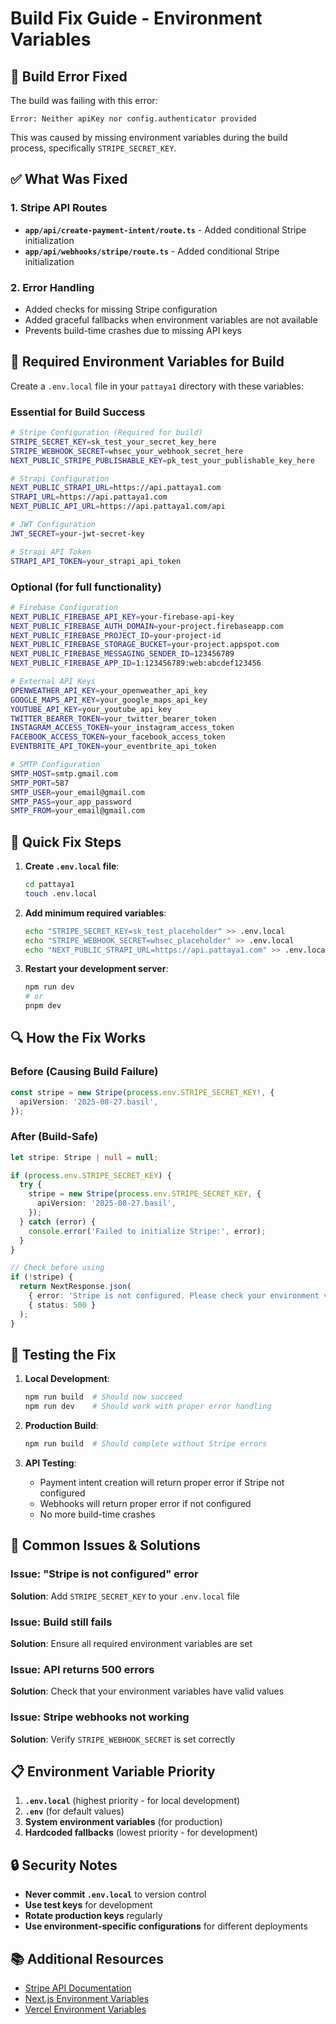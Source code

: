 # Build Fix Guide - Environment Variables

## 🚨 Build Error Fixed

The build was failing with this error:
```
Error: Neither apiKey nor config.authenticator provided
```

This was caused by missing environment variables during the build process, specifically `STRIPE_SECRET_KEY`.

## ✅ What Was Fixed

### 1. Stripe API Routes
- **`app/api/create-payment-intent/route.ts`** - Added conditional Stripe initialization
- **`app/api/webhooks/stripe/route.ts`** - Added conditional Stripe initialization

### 2. Error Handling
- Added checks for missing Stripe configuration
- Added graceful fallbacks when environment variables are not available
- Prevents build-time crashes due to missing API keys

## 🔧 Required Environment Variables for Build

Create a `.env.local` file in your `pattaya1` directory with these variables:

### Essential for Build Success
```bash
# Stripe Configuration (Required for build)
STRIPE_SECRET_KEY=sk_test_your_secret_key_here
STRIPE_WEBHOOK_SECRET=whsec_your_webhook_secret_here
NEXT_PUBLIC_STRIPE_PUBLISHABLE_KEY=pk_test_your_publishable_key_here

# Strapi Configuration
NEXT_PUBLIC_STRAPI_URL=https://api.pattaya1.com
STRAPI_URL=https://api.pattaya1.com
NEXT_PUBLIC_API_URL=https://api.pattaya1.com/api

# JWT Configuration
JWT_SECRET=your-jwt-secret-key

# Strapi API Token
STRAPI_API_TOKEN=your_strapi_api_token
```

### Optional (for full functionality)
```bash
# Firebase Configuration
NEXT_PUBLIC_FIREBASE_API_KEY=your-firebase-api-key
NEXT_PUBLIC_FIREBASE_AUTH_DOMAIN=your-project.firebaseapp.com
NEXT_PUBLIC_FIREBASE_PROJECT_ID=your-project-id
NEXT_PUBLIC_FIREBASE_STORAGE_BUCKET=your-project.appspot.com
NEXT_PUBLIC_FIREBASE_MESSAGING_SENDER_ID=123456789
NEXT_PUBLIC_FIREBASE_APP_ID=1:123456789:web:abcdef123456

# External API Keys
OPENWEATHER_API_KEY=your_openweather_api_key
GOOGLE_MAPS_API_KEY=your_google_maps_api_key
YOUTUBE_API_KEY=your_youtube_api_key
TWITTER_BEARER_TOKEN=your_twitter_bearer_token
INSTAGRAM_ACCESS_TOKEN=your_instagram_access_token
FACEBOOK_ACCESS_TOKEN=your_facebook_access_token
EVENTBRITE_API_TOKEN=your_eventbrite_api_token

# SMTP Configuration
SMTP_HOST=smtp.gmail.com
SMTP_PORT=587
SMTP_USER=your_email@gmail.com
SMTP_PASS=your_app_password
SMTP_FROM=your_email@gmail.com
```

## 🚀 Quick Fix Steps

1. **Create `.env.local` file**:
   ```bash
   cd pattaya1
   touch .env.local
   ```

2. **Add minimum required variables**:
   ```bash
   echo "STRIPE_SECRET_KEY=sk_test_placeholder" >> .env.local
   echo "STRIPE_WEBHOOK_SECRET=whsec_placeholder" >> .env.local
   echo "NEXT_PUBLIC_STRAPI_URL=https://api.pattaya1.com" >> .env.local
   ```

3. **Restart your development server**:
   ```bash
   npm run dev
   # or
   pnpm dev
   ```

## 🔍 How the Fix Works

### Before (Causing Build Failure)
```typescript
const stripe = new Stripe(process.env.STRIPE_SECRET_KEY!, {
  apiVersion: '2025-08-27.basil',
});
```

### After (Build-Safe)
```typescript
let stripe: Stripe | null = null;

if (process.env.STRIPE_SECRET_KEY) {
  try {
    stripe = new Stripe(process.env.STRIPE_SECRET_KEY, {
      apiVersion: '2025-08-27.basil',
    });
  } catch (error) {
    console.error('Failed to initialize Stripe:', error);
  }
}

// Check before using
if (!stripe) {
  return NextResponse.json(
    { error: 'Stripe is not configured. Please check your environment variables.' },
    { status: 500 }
  );
}
```

## 🧪 Testing the Fix

1. **Local Development**:
   ```bash
   npm run build  # Should now succeed
   npm run dev    # Should work with proper error handling
   ```

2. **Production Build**:
   ```bash
   npm run build  # Should complete without Stripe errors
   ```

3. **API Testing**:
   - Payment intent creation will return proper error if Stripe not configured
   - Webhooks will return proper error if not configured
   - No more build-time crashes

## 🚨 Common Issues & Solutions

### Issue: "Stripe is not configured" error
**Solution**: Add `STRIPE_SECRET_KEY` to your `.env.local` file

### Issue: Build still fails
**Solution**: Ensure all required environment variables are set

### Issue: API returns 500 errors
**Solution**: Check that your environment variables have valid values

### Issue: Stripe webhooks not working
**Solution**: Verify `STRIPE_WEBHOOK_SECRET` is set correctly

## 📋 Environment Variable Priority

1. **`.env.local`** (highest priority - for local development)
2. **`.env`** (for default values)
3. **System environment variables** (for production)
4. **Hardcoded fallbacks** (lowest priority - for development)

## 🔒 Security Notes

- **Never commit `.env.local`** to version control
- **Use test keys** for development
- **Rotate production keys** regularly
- **Use environment-specific configurations** for different deployments

## 📚 Additional Resources

- [Stripe API Documentation](https://stripe.com/docs/api)
- [Next.js Environment Variables](https://nextjs.org/docs/basic-features/environment-variables)
- [Vercel Environment Variables](https://vercel.com/docs/concepts/projects/environment-variables) 